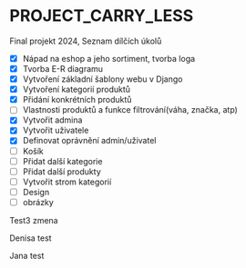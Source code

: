 # PROJECT_CARRY_LESS
Final projekt 2024, Seznam dílčích úkolů

- [x] Nápad na eshop a jeho sortiment, tvorba loga<br>
- [x] Tvorba E-R diagramu <br>
- [x] Vytvoření základní šablony webu v Django<br>
- [x] Vytvoření kategorií produktů<br>
- [x] Přidání konkrétních produktů<br>
- [ ] Vlastnosti produktů a funkce filtrování(váha, značka, atp)<br>
- [x] Vytvořit admina<br>
- [x] Vytvořit uživatele<br>
- [x] Definovat oprávnění admin/uživatel<br>
- [ ] Košík
- [ ] Přidat další kategorie<br>
- [ ] Přidat další produkty<br>
- [ ] Vytvořit strom kategorií<br>
- [ ] Design<br>
- [ ] obrázky<br>

Test3 zmena

Denisa test

Jana test